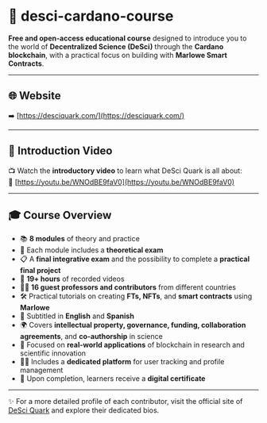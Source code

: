 # 🧬 desci-cardano-course

**Free and open-access educational course** designed to introduce you to the world of **Decentralized Science (DeSci)** through the **Cardano blockchain**, with a practical focus on building with **Marlowe Smart Contracts**.

---

## 🌐 Website  
➡️ [https://desciquark.com/](https://desciquark.com/)

---

## 🎥 Introduction Video  
📺 Watch the **introductory video** to learn what DeSci Quark is all about:  
🔗 [https://youtu.be/WNOdBE9faV0](https://youtu.be/WNOdBE9faV0)

---

## 🎓 Course Overview

- 📚 **8 modules** of theory and practice  
- 🧪 Each module includes a **theoretical exam**  
- 📋 A **final integrative exam** and the possibility to complete a **practical final project**  
- 🎥 **19+ hours** of recorded videos  
- 👩‍🏫 **16 guest professors and contributors** from different countries  
- 🛠️ Practical tutorials on creating **FTs, NFTs**, and **smart contracts** using **Marlowe**  
- 🧠 Subtitled in **English** and **Spanish**  
- 🌍 Covers **intellectual property, governance, funding, collaboration agreements**, and **co-authorship** in science  
- 🧰 Focused on **real-world applications** of blockchain in research and scientific innovation  
- 🧑‍💻 Includes a **dedicated platform** for user tracking and profile management  
- 📜 Upon completion, learners receive a **digital certificate**

---

✨ For a more detailed profile of each contributor, visit the official site of [DeSci Quark](https://www.desciquark.com/) and explore their dedicated bios.
